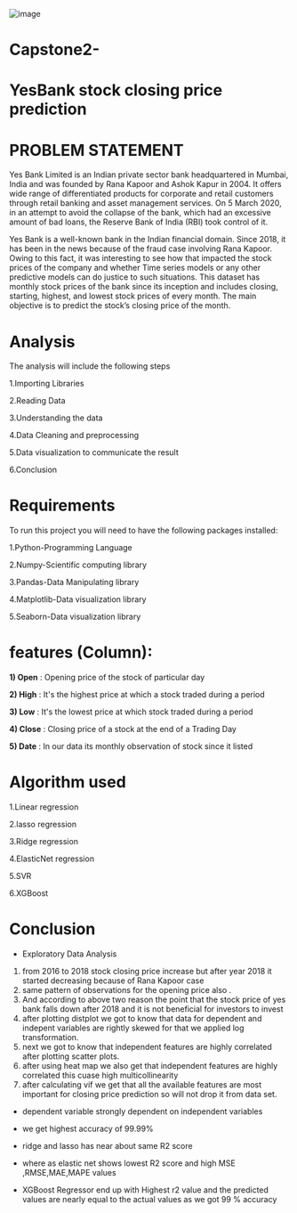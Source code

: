 ![image](https://user-images.githubusercontent.com/120714922/227891206-a6772957-b8ce-43e9-bfb4-2e956a058292.png)

# Capstone2-
# YesBank stock closing price prediction 

# PROBLEM STATEMENT

Yes Bank Limited is an Indian private sector bank headquartered in Mumbai, India and was founded by Rana Kapoor and Ashok Kapur in 2004. It offers wide range of differentiated products for corporate and retail customers through retail banking and asset management services. On 5 March 2020, in an attempt to avoid the collapse of the bank, which had an excessive amount of bad loans, the Reserve Bank of India (RBI) took control of it.

Yes Bank is a well-known bank in the Indian financial domain. Since 2018, it has been in the news because of the fraud case involving Rana Kapoor. Owing to this fact, it was interesting to see how that impacted the stock prices of the company and whether Time series models or any other predictive models can do justice to such situations. This dataset has monthly stock prices of the bank since its inception and includes closing, starting, highest, and lowest stock prices of every month. The main objective is to predict the stock’s closing price of the month.

# Analysis
The analysis will include the following steps

1.Importing Libraries

2.Reading Data

3.Understanding the data

4.Data Cleaning and preprocessing

5.Data visualization to communicate the result

6.Conclusion

# Requirements
To run this project you will need to have the following packages installed:

1.Python-Programming Language

2.Numpy-Scientific computing library

3.Pandas-Data Manipulating library

4.Matplotlib-Data visualization library

5.Seaborn-Data visualization library

# **features (Column)**:

 **1) Open** : Opening price of the stock of particular day

 **2) High** : It's the highest price at which a stock traded during a period

 **3) Low** : It's the lowest price at which stock traded during a period

 **4) Close** : Closing price of a stock at the end of a Trading Day

**5) Date** : In our data its monthly observation of stock since it listed

# Algorithm used 
1.Linear regression

2.lasso regression

3.Ridge regression

4.ElasticNet regression

5.SVR

6.XGBoost

# Conclusion

*   Exploratory Data Analysis 
1. from 2016 to 2018 stock closing price increase but after year 2018 it started decreasing because of Rana Kapoor case
2. same pattern of observations for the opening price also .
3. And according to above two reason the point that the stock price of yes bank falls down after 2018 and it is not beneficial for investors to invest
4. after plotting distplot we got to know that data for dependent and indepent variables are rightly skewed for that we applied log transformation.
5. next we got to know that independent features are highly correlated after plotting scatter plots.
6. after using heat map we also get that independent features are highly correlated  this cuase high multicollinearity
7. after calculating vif we get that all the available features are most important for closing price prediction so will not drop it from data set.




*   dependent variable strongly dependent on independent variables


*  we get highest accuracy of 99.99%

*   ridge and lasso has near about same R2 score 
*   where as elastic net shows lowest R2 score and high MSE ,RMSE,MAE,MAPE values

* XGBoost Regressor end up with Highest r2 value and the predicted values are nearly equal to the actual values as we got 99 % accuracy

